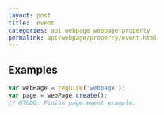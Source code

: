 ```yaml
---
layout: post
title:  event
categories: api webpage webpage-property
permalink: api/webpage/property/event.html
---
```


## Examples

```javascript
var webPage = require('webpage');
var page = webPage.create();
// @TODO: Finish page.event example.
```








